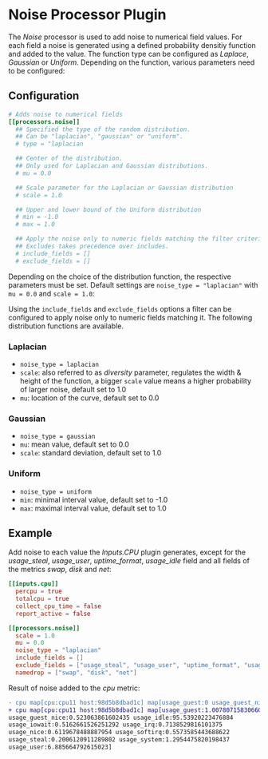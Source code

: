 # Noise Processor Plugin

The *Noise* processor is used to add noise to numerical field values. For each
field a noise is generated using a defined probability densitiy function and
added to the value. The function type can be configured as _Laplace_, _Gaussian_
or _Uniform_.  Depending on the function, various parameters need to be
configured:

## Configuration

```toml
# Adds noise to numerical fields
[[processors.noise]]
  ## Specified the type of the random distribution.
  ## Can be "laplacian", "gaussian" or "uniform".
  # type = "laplacian

  ## Center of the distribution.
  ## Only used for Laplacian and Gaussian distributions.
  # mu = 0.0

  ## Scale parameter for the Laplacian or Gaussian distribution
  # scale = 1.0

  ## Upper and lower bound of the Uniform distribution
  # min = -1.0
  # max = 1.0

  ## Apply the noise only to numeric fields matching the filter criteria below.
  ## Excludes takes precedence over includes.
  # include_fields = []
  # exclude_fields = []
```

Depending on the choice of the distribution function, the respective parameters
must be set. Default settings are `noise_type = "laplacian"` with `mu = 0.0` and
`scale = 1.0`:

Using the `include_fields` and `exclude_fields` options a filter can be
configured to apply noise only to numeric fields matching it.  The following
distribution functions are available.

### Laplacian

* `noise_type = laplacian`
* `scale`: also referred to as _diversity_ parameter, regulates the width &
  height of the function, a bigger `scale` value means a higher probability of
  larger noise, default set to 1.0
* `mu`: location of the curve, default set to 0.0

### Gaussian

* `noise_type = gaussian`
* `mu`: mean value, default set to 0.0
* `scale`: standard deviation, default set to 1.0

### Uniform

* `noise_type = uniform`
* `min`: minimal interval value, default set to -1.0
* `max`: maximal interval value, default set to 1.0

## Example

Add noise to each value the *Inputs.CPU* plugin generates, except for the
_usage\_steal_, _usage\_user_, _uptime\_format_, _usage\_idle_ field and all
fields of the metrics _swap_, _disk_ and _net_:

```toml
[[inputs.cpu]]
  percpu = true
  totalcpu = true
  collect_cpu_time = false
  report_active = false

[[processors.noise]]
  scale = 1.0
  mu = 0.0
  noise_type = "laplacian"
  include_fields = []
  exclude_fields = ["usage_steal", "usage_user", "uptime_format", "usage_idle" ]
  namedrop = ["swap", "disk", "net"]
```

Result of noise added to the _cpu_ metric:

```diff
- cpu map[cpu:cpu11 host:98d5b8dbad1c] map[usage_guest:0 usage_guest_nice:0 usage_idle:94.3999999994412 usage_iowait:0 usage_irq:0.1999999999998181 usage_nice:0 usage_softirq:0.20000000000209184 usage_steal:0 usage_system:1.2000000000080036 usage_user:4.000000000014552]
+ cpu map[cpu:cpu11 host:98d5b8dbad1c] map[usage_guest:1.0078071583066057
usage_guest_nice:0.523063861602435 usage_idle:95.53920223476884
usage_iowait:0.5162661526251292 usage_irq:0.7138529816101375
usage_nice:0.6119678488887954 usage_softirq:0.5573585443688622
usage_steal:0.2006120911289802 usage_system:1.2954475820198437
usage_user:6.885664792615023]
```

